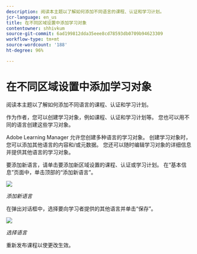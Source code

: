 ```yaml
---
description: 阅读本主题以了解如何添加不同语言的课程、认证和学习计划。
jcr-language: en_us
title: 在不同区域设置中添加学习对象
contentowner: shhivkum
source-git-commit: 6ad199812dda35eee8cd78593db0709b94623309
workflow-type: tm+mt
source-wordcount: '188'
ht-degree: 96%

---
```




# 在不同区域设置中添加学习对象

阅读本主题以了解如何添加不同语言的课程、认证和学习计划。

作为作者，您可以创建学习对象，例如课程、认证和学习计划等。 您也可以用不同的语言创建这些学习对象。

Adobe Learning Manager 允许您创建多种语言的学习对象。 创建学习对象时，您可以添加其他语言的内容和/或元数据。 您还可以随时编辑学习对象的详细信息并提供其他语言的学习对象。

要添加新语言，请单击要添加新区域设置的课程、认证或学习计划。 在“基本信息”页面中，单击顶部的“添加新语言”。

![](assets/addnewlocale.png)

*添加新语言*

在弹出对话框中，选择要向学习者提供的其他语言并单击“保存”。

![](assets/selectlang.png)

*选择语言*

重新发布课程以使更改生效。
